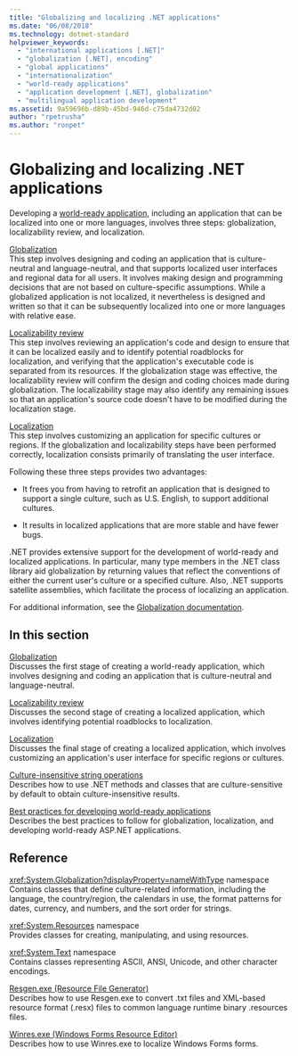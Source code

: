 ```yaml
---
title: "Globalizing and localizing .NET applications"
ms.date: "06/08/2018"
ms.technology: dotnet-standard
helpviewer_keywords: 
  - "international applications [.NET]"
  - "globalization [.NET], encoding"
  - "global applications"
  - "internationalization"
  - "world-ready applications"
  - "application development [.NET], globalization"
  - "multilingual application development"
ms.assetid: 9a59696b-d89b-45bd-946d-c75da4732d02
author: "rpetrusha"
ms.author: "ronpet"
---
```

# Globalizing and localizing .NET applications
Developing a [world-ready application](http://msdn.microsoft.com/goglobal/bb978433.aspx), including an application that can be localized into one or more languages, involves three steps: globalization, localizability review, and localization.  
  
 [Globalization](../../../docs/standard/globalization-localization/globalization.md)  
 This step involves designing and coding an application that is culture-neutral and language-neutral, and that supports localized user interfaces and regional data for all users. It involves making design and programming decisions that are not based on culture-specific assumptions. While a globalized application is not localized, it nevertheless is designed and written so that it can be subsequently localized into one or more languages with relative ease.  
  
 [Localizability review](../../../docs/standard/globalization-localization/localizability-review.md)  
 This step involves reviewing an application's code and design to ensure that it can be localized easily and to identify potential roadblocks for localization, and verifying that the application's executable code is separated from its resources. If the globalization stage was effective, the localizability review will confirm the design and coding choices made during globalization. The localizability stage may also identify any remaining issues so that an application's source code doesn't have to be modified during the localization stage.  
  
 [Localization](../../../docs/standard/globalization-localization/localization.md)  
 This step involves customizing an application for specific cultures or regions. If the globalization and localizability steps have been performed correctly, localization consists primarily of translating the user interface.  
  
 Following these three steps provides two advantages:  
  
-   It frees you from having to retrofit an application that is designed to support a single culture, such as U.S. English, to support additional cultures.  
  
-   It results in localized applications that are more stable and have fewer bugs.  
  
 .NET provides extensive support for the development of world-ready and localized applications. In particular, many type members in the .NET class library aid globalization by returning values that reflect the conventions of either the current user's culture or a specified culture. Also, .NET supports satellite assemblies, which facilitate the process of localizing an application.  
  
 For additional information, see the [Globalization documentation](/globalization/).  
  
## In this section  
 [Globalization](../../../docs/standard/globalization-localization/globalization.md)  
 Discusses the first stage of creating a world-ready application, which involves designing and coding an application that is culture-neutral and language-neutral.  
  
 [Localizability review](../../../docs/standard/globalization-localization/localizability-review.md)  
 Discusses the second stage of creating a localized application, which involves identifying potential roadblocks to localization.  
  
 [Localization](../../../docs/standard/globalization-localization/localization.md)  
 Discusses the final stage of creating a localized application, which involves customizing an application's user interface for specific regions or cultures.  
  
 [Culture-insensitive string operations](../../../docs/standard/globalization-localization/culture-insensitive-string-operations.md)  
 Describes how to use .NET methods and classes that are culture-sensitive by default to obtain culture-insensitive results.  
  
 [Best practices for developing world-ready applications](../../../docs/standard/globalization-localization/best-practices-for-developing-world-ready-apps.md)  
 Describes the best practices to follow for globalization, localization, and developing world-ready ASP.NET applications.  
  
## Reference  
 <xref:System.Globalization?displayProperty=nameWithType> namespace  
 Contains classes that define culture-related information, including the language, the country/region, the calendars in use, the format patterns for dates, currency, and numbers, and the sort order for strings.  
  
 <xref:System.Resources> namespace  
 Provides classes for creating, manipulating, and using resources.  
  
 <xref:System.Text> namespace  
 Contains classes representing ASCII, ANSI, Unicode, and other character encodings.  
  
 [Resgen.exe (Resource File Generator)](../../../docs/framework/tools/resgen-exe-resource-file-generator.md)  
 Describes how to use Resgen.exe to convert .txt files and XML-based resource format (.resx) files to common language runtime binary .resources files.  
  
 [Winres.exe (Windows Forms Resource Editor)](../../../docs/framework/tools/winres-exe-windows-forms-resource-editor.md)  
 Describes how to use Winres.exe to localize Windows Forms forms.
